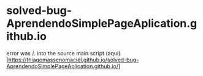 # solved-bug-AprendendoSimplePageAplication.github.io
error was /. into the source  main script 
 (aqui)[https://thiagomassenomaciel.github.io/solved-bug-AprendendoSimplePageAplication.github.io/]

